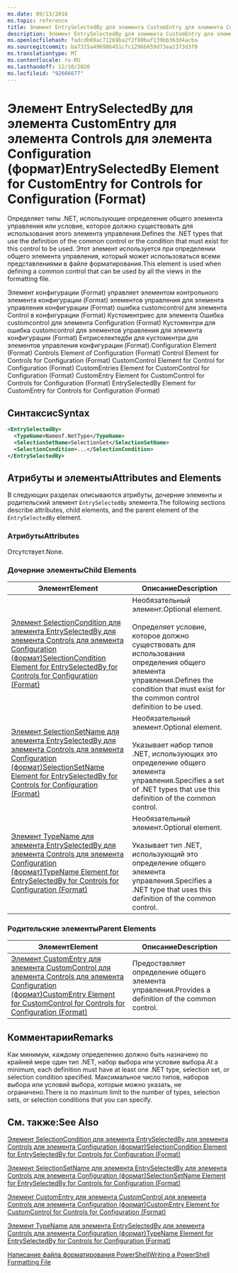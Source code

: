 ```yaml
---
ms.date: 09/13/2016
ms.topic: reference
title: Элемент EntrySelectedBy для элемента CustomEntry для элемента Controls для элемента Configuration (формат)
description: Элемент EntrySelectedBy для элемента CustomEntry для элемента Controls для элемента Configuration (формат)
ms.openlocfilehash: fadcdb69ac71269ba2f2f80baf139bb363d4acba
ms.sourcegitcommit: ba7315a496986451cfc1296b659d73ea2373d3f0
ms.translationtype: MT
ms.contentlocale: ru-RU
ms.lasthandoff: 12/10/2020
ms.locfileid: "92666677"
---
```

# <a name="entryselectedby-element-for-customentry-for-controls-for-configuration-format"></a><span data-ttu-id="acdfa-103">Элемент EntrySelectedBy для элемента CustomEntry для элемента Controls для элемента Configuration (формат)</span><span class="sxs-lookup"><span data-stu-id="acdfa-103">EntrySelectedBy Element for CustomEntry for Controls for Configuration (Format)</span></span>

<span data-ttu-id="acdfa-104">Определяет типы .NET, использующие определение общего элемента управления или условие, которое должно существовать для использования этого элемента управления.</span><span class="sxs-lookup"><span data-stu-id="acdfa-104">Defines the .NET types that use the definition of the common control or the condition that must exist for this control to be used.</span></span> <span data-ttu-id="acdfa-105">Этот элемент используется при определении общего элемента управления, который может использоваться всеми представлениями в файле форматирования.</span><span class="sxs-lookup"><span data-stu-id="acdfa-105">This element is used when defining a common control that can be used by all the views in the formatting file.</span></span>

<span data-ttu-id="acdfa-106">Элемент конфигурации (Format) управляет элементом контрольного элемента конфигурации (Format) элементов управления для элемента управления конфигурации (Format) ошибка customcontrol для элемента Control в конфигурации (Format) Кустоментриес для элемента Ошибка customcontrol для элемента Configuration (Format) Кустоментри для ошибка customcontrol для элементов управления для элемента конфигурации (Format) Ентриселектедби для кустоментри для элементов управления конфигурации (Format).</span><span class="sxs-lookup"><span data-stu-id="acdfa-106">Configuration Element (Format) Controls Element of Configuration (Format) Control Element for Controls for Configuration (Format) CustomControl Element for Control for Configuration (Format) CustomEntries Element for CustomControl for Configuration (Format) CustomEntry Element for CustomControl for Controls for Configuration (Format) EntrySelectedBy Element for CustomEntry for Controls for Configuration (Format)</span></span>

## <a name="syntax"></a><span data-ttu-id="acdfa-107">Синтаксис</span><span class="sxs-lookup"><span data-stu-id="acdfa-107">Syntax</span></span>

```xml
<EntrySelectedBy>
  <TypeName>Nameof.NetType</TypeName>
  <SelectionSetName>SelectionSet</SelectionSetName>
  <SelectionCondition>...</SelectionCondition>
</EntrySelectedBy>
```

## <a name="attributes-and-elements"></a><span data-ttu-id="acdfa-108">Атрибуты и элементы</span><span class="sxs-lookup"><span data-stu-id="acdfa-108">Attributes and Elements</span></span>

<span data-ttu-id="acdfa-109">В следующих разделах описываются атрибуты, дочерние элементы и родительский элемент `EntrySelectedBy` элемента.</span><span class="sxs-lookup"><span data-stu-id="acdfa-109">The following sections describe attributes, child elements, and the parent element of the `EntrySelectedBy` element.</span></span>

### <a name="attributes"></a><span data-ttu-id="acdfa-110">Атрибуты</span><span class="sxs-lookup"><span data-stu-id="acdfa-110">Attributes</span></span>

<span data-ttu-id="acdfa-111">Отсутствует.</span><span class="sxs-lookup"><span data-stu-id="acdfa-111">None.</span></span>

### <a name="child-elements"></a><span data-ttu-id="acdfa-112">Дочерние элементы</span><span class="sxs-lookup"><span data-stu-id="acdfa-112">Child Elements</span></span>

|<span data-ttu-id="acdfa-113">Элемент</span><span class="sxs-lookup"><span data-stu-id="acdfa-113">Element</span></span>|<span data-ttu-id="acdfa-114">Описание</span><span class="sxs-lookup"><span data-stu-id="acdfa-114">Description</span></span>|
|-------------|-----------------|
|[<span data-ttu-id="acdfa-115">Элемент SelectionCondition для элемента EntrySelectedBy для элемента Controls для элемента Configuration (формат)</span><span class="sxs-lookup"><span data-stu-id="acdfa-115">SelectionCondition Element for EntrySelectedBy for Controls for Configuration (Format)</span></span>](./selectioncondition-element-for-entryselectedby-for-controls-for-configuration-format.md)|<span data-ttu-id="acdfa-116">Необязательный элемент.</span><span class="sxs-lookup"><span data-stu-id="acdfa-116">Optional element.</span></span><br /><br /> <span data-ttu-id="acdfa-117">Определяет условие, которое должно существовать для использования определения общего элемента управления.</span><span class="sxs-lookup"><span data-stu-id="acdfa-117">Defines the condition that must exist for the common control definition to be used.</span></span>|
|[<span data-ttu-id="acdfa-118">Элемент SelectionSetName для элемента EntrySelectedBy для элемента Controls для элемента Configuration (формат)</span><span class="sxs-lookup"><span data-stu-id="acdfa-118">SelectionSetName Element for EntrySelectedBy for Controls for Configuration (Format)</span></span>](./selectionsetname-element-for-selectioncondition-for-controls-for-configuration-format.md)|<span data-ttu-id="acdfa-119">Необязательный элемент.</span><span class="sxs-lookup"><span data-stu-id="acdfa-119">Optional element.</span></span><br /><br /> <span data-ttu-id="acdfa-120">Указывает набор типов .NET, использующих это определение общего элемента управления.</span><span class="sxs-lookup"><span data-stu-id="acdfa-120">Specifies a set of .NET types that use this definition of the common control.</span></span>|
|[<span data-ttu-id="acdfa-121">Элемент TypeName для элемента EntrySelectedBy для элемента Controls для элемента Configuration (формат)</span><span class="sxs-lookup"><span data-stu-id="acdfa-121">TypeName Element for EntrySelectedBy for Controls for Configuration (Format)</span></span>](./typename-element-for-entryselectedby-for-controls-for-configuration-format.md)|<span data-ttu-id="acdfa-122">Необязательный элемент.</span><span class="sxs-lookup"><span data-stu-id="acdfa-122">Optional element.</span></span><br /><br /> <span data-ttu-id="acdfa-123">Указывает тип .NET, использующий это определение общего элемента управления.</span><span class="sxs-lookup"><span data-stu-id="acdfa-123">Specifies a .NET type that uses this definition of the common control.</span></span>|

### <a name="parent-elements"></a><span data-ttu-id="acdfa-124">Родительские элементы</span><span class="sxs-lookup"><span data-stu-id="acdfa-124">Parent Elements</span></span>

|<span data-ttu-id="acdfa-125">Элемент</span><span class="sxs-lookup"><span data-stu-id="acdfa-125">Element</span></span>|<span data-ttu-id="acdfa-126">Описание</span><span class="sxs-lookup"><span data-stu-id="acdfa-126">Description</span></span>|
|-------------|-----------------|
|[<span data-ttu-id="acdfa-127">Элемент CustomEntry для элемента CustomControl для элемента Controls для элемента Configuration (формат)</span><span class="sxs-lookup"><span data-stu-id="acdfa-127">CustomEntry Element for CustomControl for Controls for Configuration (Format)</span></span>](./customentry-element-for-customcontrol-for-controls-for-configuration-format.md)|<span data-ttu-id="acdfa-128">Предоставляет определение общего элемента управления.</span><span class="sxs-lookup"><span data-stu-id="acdfa-128">Provides a definition of the common control.</span></span>|

## <a name="remarks"></a><span data-ttu-id="acdfa-129">Комментарии</span><span class="sxs-lookup"><span data-stu-id="acdfa-129">Remarks</span></span>

<span data-ttu-id="acdfa-130">Как минимум, каждому определению должно быть назначено по крайней мере один тип .NET, набор выбора или условие выбора.</span><span class="sxs-lookup"><span data-stu-id="acdfa-130">At a minimum, each definition must have at least one .NET type, selection set, or selection condition specified.</span></span> <span data-ttu-id="acdfa-131">Максимальное число типов, наборов выбора или условий выбора, которые можно указать, не ограничено.</span><span class="sxs-lookup"><span data-stu-id="acdfa-131">There is no maximum limit to the number of types, selection sets, or selection conditions that you can specify.</span></span>

## <a name="see-also"></a><span data-ttu-id="acdfa-132">См. также:</span><span class="sxs-lookup"><span data-stu-id="acdfa-132">See Also</span></span>

[<span data-ttu-id="acdfa-133">Элемент SelectionCondition для элемента EntrySelectedBy для элемента Controls для элемента Configuration (формат)</span><span class="sxs-lookup"><span data-stu-id="acdfa-133">SelectionCondition Element for EntrySelectedBy for Controls for Configuration (Format)</span></span>](./selectioncondition-element-for-entryselectedby-for-controls-for-configuration-format.md)

[<span data-ttu-id="acdfa-134">Элемент SelectionSetName для элемента EntrySelectedBy для элемента Controls для элемента Configuration (формат)</span><span class="sxs-lookup"><span data-stu-id="acdfa-134">SelectionSetName Element for EntrySelectedBy for Controls for Configuration (Format)</span></span>](./selectionsetname-element-for-selectioncondition-for-controls-for-configuration-format.md)

[<span data-ttu-id="acdfa-135">Элемент CustomEntry для элемента CustomControl для элемента Controls для элемента Configuration (формат)</span><span class="sxs-lookup"><span data-stu-id="acdfa-135">CustomEntry Element for CustomControl for Controls for Configuration (Format)</span></span>](./customentry-element-for-customcontrol-for-controls-for-configuration-format.md)

[<span data-ttu-id="acdfa-136">Элемент TypeName для элемента EntrySelectedBy для элемента Controls для элемента Configuration (формат)</span><span class="sxs-lookup"><span data-stu-id="acdfa-136">TypeName Element for EntrySelectedBy for Controls for Configuration (Format)</span></span>](./typename-element-for-selectioncondition-for-controls-for-configuration-format.md)

[<span data-ttu-id="acdfa-137">Написание файла форматирования PowerShell</span><span class="sxs-lookup"><span data-stu-id="acdfa-137">Writing a PowerShell Formatting File</span></span>](./writing-a-powershell-formatting-file.md)
